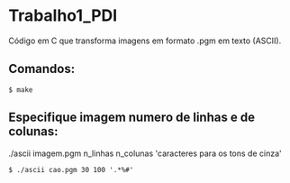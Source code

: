 # Trabalho1_PDI
 Código em C que transforma imagens em formato .pgm em texto (ASCII).
## Comandos:
```
$ make
```
## Especifique imagem numero de linhas e de colunas:

./ascii imagem.pgm n_linhas n_colunas 'caracteres para os tons de cinza'

```
$ ./ascii cao.pgm 30 100 '.*%#'
```
